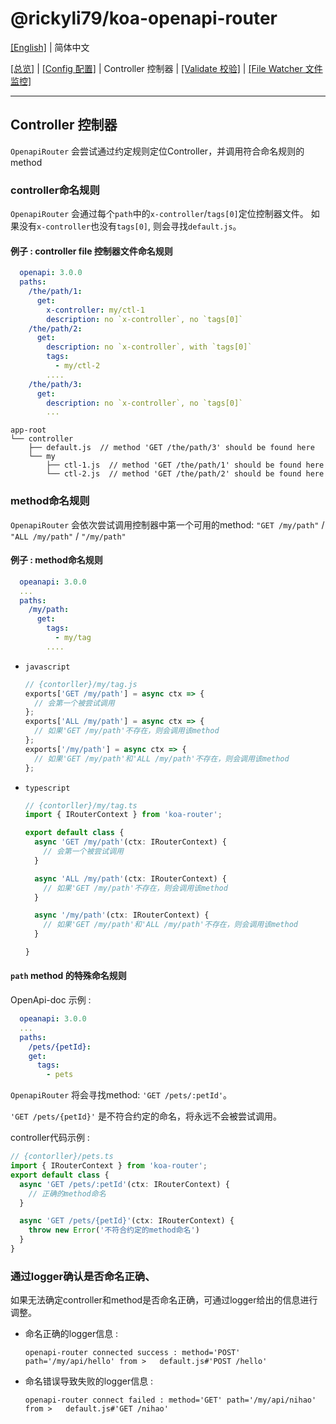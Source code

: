 # @rickyli79/koa-openapi-router
[[English]](../../README.md) | 简体中文

[[总览]][1] | [[Config 配置]][2] | Controller 控制器 | [[Validate 校验]][4] | [[File Watcher 文件监控]][5]

[1]:../../README.zh-CN.md
[2]:./Config.md
[3]:./Controller.md
[4]:./Validate.md
[5]:./FileWatcher.md

---

## Controller 控制器
`OpenapiRouter` 会尝试通过约定规则定位Controller，并调用符合命名规则的method

### controller命名规则
`OpenapiRouter` 会通过每个`path`中的`x-controller`/`tags[0]`定位控制器文件。
如果没有`x-controller`也没有`tags[0]`, 则会寻找`default.js`。

#### 例子 : controller file 控制器文件命名规则 
```yaml
  openapi: 3.0.0
  paths:
    /the/path/1:
      get:
        x-controller: my/ctl-1
        description: no `x-controller`, no `tags[0]`
    /the/path/2:
      get:
        description: no `x-controller`, with `tags[0]`
        tags:
          - my/ctl-2
        ....
    /the/path/3:
      get:
        description: no `x-controller`, no `tags[0]`
        ...
```
```
app-root
└── controller
    ├── default.js  // method 'GET /the/path/3' should be found here
    └── my
        ├── ctl-1.js  // method 'GET /the/path/1' should be found here
        └── ctl-2.js  // method 'GET /the/path/2' should be found here
```

### method命名规则
`OpenapiRouter` 会依次尝试调用控制器中第一个可用的method: `"GET /my/path"` / `"ALL /my/path"` / `"/my/path"`

#### 例子 : method命名规则
```yaml
  opeanapi: 3.0.0
  ...
  paths:
    /my/path:
      get:
        tags:
          - my/tag
        ....
```
- `javascript`
  ```js
  // {contorller}/my/tag.js
  exports['GET /my/path'] = async ctx => {
    // 会第一个被尝试调用
  };
  exports['ALL /my/path'] = async ctx => {
    // 如果'GET /my/path'不存在，则会调用该method
  };
  exports['/my/path'] = async ctx => {
    // 如果'GET /my/path'和'ALL /my/path'不存在，则会调用该method
  };
  ```

- `typescript`
  ```ts
  // {contorller}/my/tag.ts
  import { IRouterContext } from 'koa-router';

  export default class {
    async 'GET /my/path'(ctx: IRouterContext) {
      // 会第一个被尝试调用
    }

    async 'ALL /my/path'(ctx: IRouterContext) {
      // 如果'GET /my/path'不存在，则会调用该method
    }

    async '/my/path'(ctx: IRouterContext) {
      // 如果'GET /my/path'和'ALL /my/path'不存在，则会调用该method
    }

  }
  ```

#### `path` method 的特殊命名规则
OpenApi-doc 示例 :
```yaml
  opeanapi: 3.0.0
  ...
  paths:
    /pets/{petId}:
    get:
      tags:
        - pets
```
`OpenapiRouter` 将会寻找method: `'GET /pets/:petId'`。

`'GET /pets/{petId}'` 是不符合约定的命名，将永远不会被尝试调用。

controller代码示例 :
```ts
// {contorller}/pets.ts
import { IRouterContext } from 'koa-router';
export default class {
  async 'GET /pets/:petId'(ctx: IRouterContext) {
    // 正确的method命名
  }

  async 'GET /pets/{petId}'(ctx: IRouterContext) {
    throw new Error('不符合约定的method命名')
  }
}
```

### 通过logger确认是否命名正确、
如果无法确定controller和method是否命名正确，可通过logger给出的信息进行调整。
- 命名正确的logger信息 :
  ```
  openapi-router connected success : method='POST' path='/my/api/hello' from >   default.js#'POST /hello'
  ```
- 命名错误导致失败的logger信息 :
  ```  
  openapi-router connect failed : method='GET' path='/my/api/nihao' from >   default.js#'GET /nihao'
  ```
